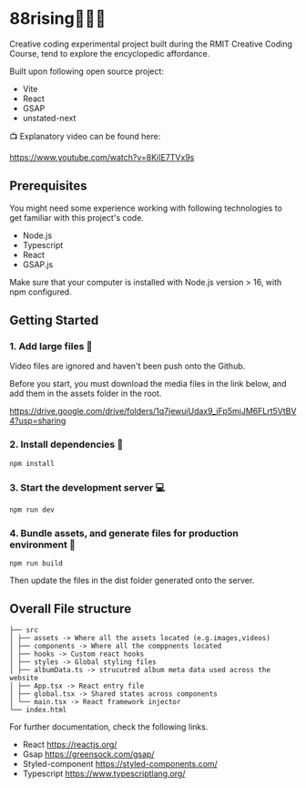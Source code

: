 # 88rising🚀🚀🚀

Creative coding experimental project built during the RMIT Creative Coding Course, tend to explore the encyclopedic affordance.

Built upon following open source project:

- Vite
- React
- GSAP
- unstated-next

📺 Explanatory video can be found here:

https://www.youtube.com/watch?v=8KiIE7TVx9s

## Prerequisites

You might need some experience working with following technologies to get familiar with this project's code.

- Node.js
- Typescript
- React
- GSAP.js

Make sure that your computer is installed with Node.js version > 16, with npm configured.

## Getting Started

### 1. Add large files 📃

Video files are ignored and haven't been push onto the Github.

Before you start, you must download the media files in the link below, and add them in the assets folder in the root.

https://drive.google.com/drive/folders/1q7jewuiUdax9_iFp5mjJM6FLrt5VtBV4?usp=sharing

### 2. Install dependencies 💾

```bash
npm install
```

### 3. Start the development server 💻

```bash
npm run dev
```

### 4. Bundle assets, and generate files for production environment 🚀

```base
npm run build
```

Then update the files in the dist folder generated onto the server.

## Overall File structure

```
├── src
│ ├── assets -> Where all the assets located (e.g.images,videos)
│ ├── components -> Where all the comppnents located
│ ├── hooks -> Custom react hooks
│ ├── styles -> Global styling files
│ ├── albumData.ts -> strucutred album meta data used across the website
│ ├── App.tsx -> React entry file
│ ├── global.tsx -> Shared states across components
│ └── main.tsx -> React framework injector
└── index.html
```

For further documentation, check the following links.

- React https://reactjs.org/
- Gsap https://greensock.com/gsap/
- Styled-component https://styled-components.com/
- Typescript https://www.typescriptlang.org/
